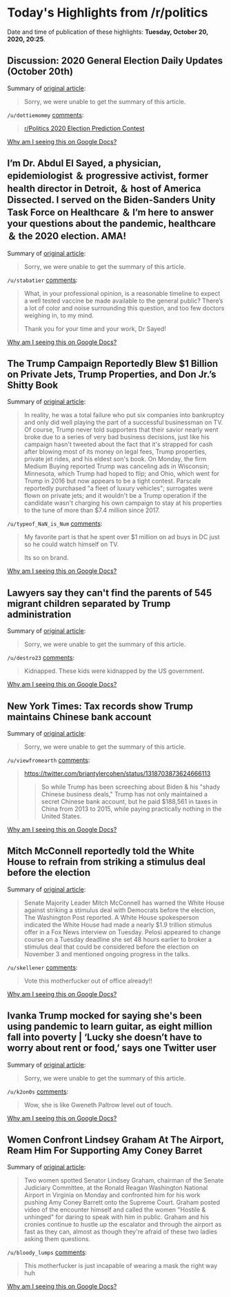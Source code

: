 # Today's Highlights from /r/politics

Date and time of publication of these highlights: **Tuesday, October 20, 2020, 20:25**.

## Discussion: 2020 General Election Daily Updates (October 20th)

Summary of [original article](https://www.reddit.com/live/15oqe3rs08s69/):

> Sorry, we were unable to get the summary of this article.

`/u/dottiemommy` [comments](https://www.reddit.com/r/politics/comments/jeoy9d/discussion_2020_general_election_daily_updates/):

> [r/Politics 2020 Election Prediction Contest](https://old.reddit.com/r/politics/comments/j9sppy/welcome_to_the_rpolitics_2020_presidential/)

[Why am I seeing this on Google Docs?](https://docs.google.com/document/d/1Dc6We63vOXIZsc0op-Bt4abqkYjXzOigalQqFxmvvbM/edit?usp=sharing)

## I’m Dr. Abdul El Sayed, a physician, epidemiologist ＆ progressive activist, former health director in Detroit, ＆ host of America Dissected. I served on the Biden-Sanders Unity Task Force on Healthcare ＆ I’m here to answer your questions about the pandemic, healthcare ＆ the 2020 election. AMA!

Summary of [original article](https://www.reddit.com/r/politics/comments/jet4px/im_dr_abdul_el_sayed_a_physician_epidemiologist/):

> Sorry, we were unable to get the summary of this article.

`/u/stabatier` [comments](https://www.reddit.com/r/politics/comments/jet4px/im_dr_abdul_el_sayed_a_physician_epidemiologist/):

> What, in your professional opinion, is a reasonable timeline to expect a well tested vaccine be made available to the general public? There’s a lot of color and noise surrounding this question, and too few doctors weighing in, to my mind.
> 
> Thank you for your time and your work, Dr Sayed!

[Why am I seeing this on Google Docs?](https://docs.google.com/document/d/1Dc6We63vOXIZsc0op-Bt4abqkYjXzOigalQqFxmvvbM/edit?usp=sharing)

## The Trump Campaign Reportedly Blew $1 Billion on Private Jets, Trump Properties, and Don Jr.’s Shitty Book

Summary of [original article](https://www.vanityfair.com/news/2020/10/trump-campaign-cash-woes):

> In reality, he was a total failure who put six companies into bankruptcy and only did well playing the part of a successful businessman on TV. Of course, Trump never told supporters that their savior nearly went broke due to a series of very bad business decisions, just like his campaign hasn't tweeted about the fact that it's strapped for cash after blowing most of its money on legal fees, Trump properties, private jet rides, and his eldest son's book. On Monday, the firm Medium Buying reported Trump was canceling ads in Wisconsin; Minnesota, which Trump had hoped to flip; and Ohio, which went for Trump in 2016 but now appears to be a tight contest. Parscale reportedly purchased "a fleet of luxury vehicles"; surrogates were flown on private jets; and it wouldn't be a Trump operation if the candidate wasn't charging his own campaign to stay at his properties to the tune of more than $7.4 million since 2017.

`/u/typeof_NaN_is_Num` [comments](https://www.reddit.com/r/politics/comments/jf155g/the_trump_campaign_reportedly_blew_1_billion_on/):

> My favorite part is that he spent over $1 million on ad buys in DC just so he could watch himself on TV.
> 
> Its so on brand.

[Why am I seeing this on Google Docs?](https://docs.google.com/document/d/1Dc6We63vOXIZsc0op-Bt4abqkYjXzOigalQqFxmvvbM/edit?usp=sharing)

## Lawyers say they can't find the parents of 545 migrant children separated by Trump administration

Summary of [original article](https://www.nbcnews.com/politics/immigration/lawyers-say-they-can-t-find-parents-545-migrant-children-n1244066):

> Sorry, we were unable to get the summary of this article.

`/u/destro23` [comments](https://www.reddit.com/r/politics/comments/jf07w6/lawyers_say_they_cant_find_the_parents_of_545/):

> Kidnapped. These kids were kidnapped by the US government.

[Why am I seeing this on Google Docs?](https://docs.google.com/document/d/1Dc6We63vOXIZsc0op-Bt4abqkYjXzOigalQqFxmvvbM/edit?usp=sharing)

## New York Times: Tax records show Trump maintains Chinese bank account

Summary of [original article](https://www.cnn.com/2020/10/20/politics/trump-china-taxes-financial-records/index.html):

> Sorry, we were unable to get the summary of this article.

`/u/viewfromearth` [comments](https://www.reddit.com/r/politics/comments/jf2yp7/new_york_times_tax_records_show_trump_maintains/):

> https://twitter.com/briantylercohen/status/1318703873624666113
> 
> > So while Trump has been screeching about Biden & his "shady Chinese business deals," Trump has not only maintained a secret Chinese bank account, but he paid $188,561 in taxes in China from 2013 to 2015, while paying practically nothing in the United States.

[Why am I seeing this on Google Docs?](https://docs.google.com/document/d/1Dc6We63vOXIZsc0op-Bt4abqkYjXzOigalQqFxmvvbM/edit?usp=sharing)

## Mitch McConnell reportedly told the White House to refrain from striking a stimulus deal before the election

Summary of [original article](https://www.businessinsider.com/mcconnell-white-house-stimulus-deal-republicans-democrats-before-election-2020-10):

> Senate Majority Leader Mitch McConnell has warned the White House against striking a stimulus deal with Democrats before the election, The Washington Post reported. A White House spokesperson indicated the White House had made a nearly $1.9 trillion stimulus offer in a Fox News interview on Tuesday. Pelosi appeared to change course on a Tuesday deadline she set 48 hours earlier to broker a stimulus deal that could be considered before the election on November 3 and mentioned ongoing progress in the talks.

`/u/skellener` [comments](https://www.reddit.com/r/politics/comments/jexzru/mitch_mcconnell_reportedly_told_the_white_house/):

> Vote this motherfucker out of office already!!

[Why am I seeing this on Google Docs?](https://docs.google.com/document/d/1Dc6We63vOXIZsc0op-Bt4abqkYjXzOigalQqFxmvvbM/edit?usp=sharing)

## Ivanka Trump mocked for saying she's been using pandemic to learn guitar, as eight million fall into poverty | ‘Lucky she doesn’t have to worry about rent or food,’ says one Twitter user

Summary of [original article](https://www.independent.co.uk/news/world/americas/us-politics/ivanka-trump-coronavirus-pandemic-lockdown-guitar-poverty-b1186526.html):

> Sorry, we were unable to get the summary of this article.

`/u/k2on0s` [comments](https://www.reddit.com/r/politics/comments/jeyo59/ivanka_trump_mocked_for_saying_shes_been_using/):

> Wow, she is like Gweneth Paltrow level out of touch.

[Why am I seeing this on Google Docs?](https://docs.google.com/document/d/1Dc6We63vOXIZsc0op-Bt4abqkYjXzOigalQqFxmvvbM/edit?usp=sharing)

## Women Confront Lindsey Graham At The Airport, Ream Him For Supporting Amy Coney Barret

Summary of [original article](https://god.dailydot.com/women-confront-lindsey-graham/?fbclid=IwAR2QrzoQ7fYzk2XMushWDHty3UL0G0Iq3QG1NTb2pD6UgW4tbPazN0naiCg):

> Two women spotted Senator Lindsey Graham, chairman of the Senate Judiciary Committee, at the Ronald Reagan Washington National Airport in Virginia on Monday and confronted him for his work pushing Amy Coney Barrett onto the Supreme Court. Graham posted video of the encounter himself and called the women "Hostile & unhinged" for daring to speak with him in public. Graham and his cronies continue to hustle up the escalator and through the airport as fast as they can, almost as though they're afraid of these two ladies asking them questions.

`/u/bloody_lumps` [comments](https://www.reddit.com/r/politics/comments/jexdzd/women_confront_lindsey_graham_at_the_airport_ream/):

> This motherfucker is just incapable of wearing a mask the right way huh

[Why am I seeing this on Google Docs?](https://docs.google.com/document/d/1Dc6We63vOXIZsc0op-Bt4abqkYjXzOigalQqFxmvvbM/edit?usp=sharing)


